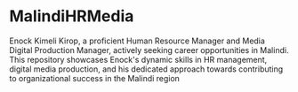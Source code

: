 # MalindiHRMedia
Enock Kimeli Kirop, a proficient Human Resource Manager and Media Digital Production Manager, actively seeking career opportunities in Malindi. This repository showcases Enock's dynamic skills in HR management, digital media production, and his dedicated approach towards contributing to organizational success in the Malindi region
